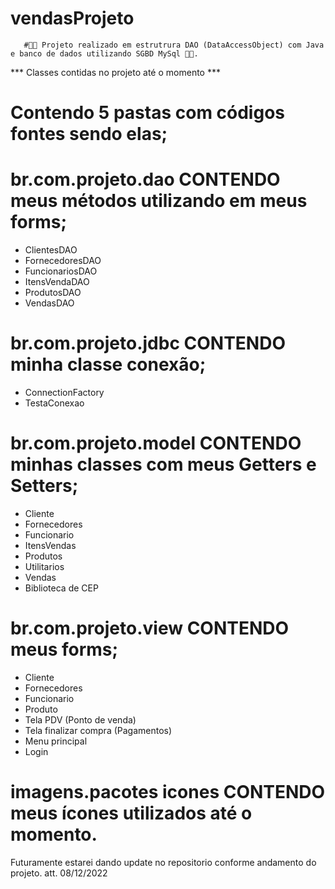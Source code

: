 # vendasProjeto

       #🧑‍💻 Projeto realizado em estrutrura DAO (DataAccessObject) com Java e banco de dados utilizando SGBD MySql 🧑‍💻. 
*** Classes contidas no projeto até o momento ***

# Contendo 5 pastas  com códigos fontes sendo elas;

# br.com.projeto.dao CONTENDO meus métodos utilizando em meus forms;
- ClientesDAO
- FornecedoresDAO
- FuncionariosDAO
- ItensVendaDAO
- ProdutosDAO
- VendasDAO

# br.com.projeto.jdbc CONTENDO minha classe conexão;
- ConnectionFactory
- TestaConexao

# br.com.projeto.model CONTENDO minhas classes com meus Getters e Setters;
- Cliente
- Fornecedores
- Funcionario
- ItensVendas
- Produtos
- Utilitarios
- Vendas
- Biblioteca de CEP

# br.com.projeto.view CONTENDO meus forms;
- Cliente
- Fornecedores
- Funcionario
- Produto
- Tela PDV (Ponto de venda)
- Tela finalizar compra (Pagamentos)
- Menu principal
- Login

# imagens.pacotes icones CONTENDO meus ícones utilizados até o momento.


Futuramente estarei dando update no repositorio conforme andamento do projeto.  att. 08/12/2022
